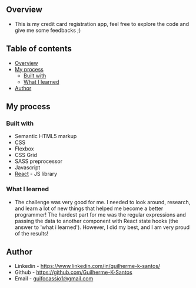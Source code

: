 ## Overview

- This is my credit card registration app, feel free to explore the code and give me some feedbacks ;)

## Table of contents

- [Overview](#overview)
- [My process](#my-process)
  - [Built with](#built-with)
  - [What I learned](#what-i-learned)
- [Author](#author)

## My process

### Built with

- Semantic HTML5 markup
- CSS
- Flexbox
- CSS Grid
- SASS preprocessor
- Javascript
- [React](https://reactjs.org/) - JS library

### What I learned

- The challenge was very good for me. I needed to look around, research, and learn a lot of new things that helped me become a better programmer! The hardest part for me was the regular expressions and passing the data to another component with React state hooks (the answer
to 'what i learned'). However, I did my best, and I am very proud of the results!

## Author

- Linkedin - https://www.linkedin.com/in/guilherme-k-santos/
- Github - https://github.com/Guilherme-K-Santos
- Email - guifocassio1@gmail.com

